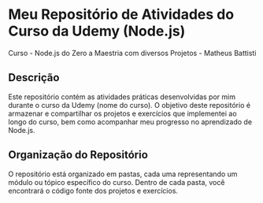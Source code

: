 # Meu Repositório de Atividades do Curso da Udemy (Node.js)

Curso - Node.js do Zero a Maestria com diversos Projetos - Matheus Battisti

## Descrição

Este repositório contém as atividades práticas desenvolvidas por mim durante o curso da Udemy (nome do curso). O objetivo deste repositório é armazenar e compartilhar os projetos e exercícios que implementei ao longo do curso, bem como acompanhar meu progresso no aprendizado de Node.js.

## Organização do Repositório

O repositório está organizado em pastas, cada uma representando um módulo ou tópico específico do curso. Dentro de cada pasta, você encontrará o código fonte dos projetos e exercícios.

